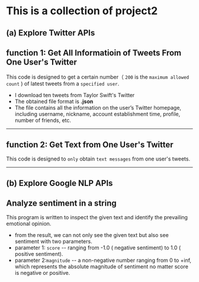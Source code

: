 # This is a collection of project2  

(a) Explore Twitter APIs  
----------------------------
## function 1: Get All Informatioin of Tweets From One User's Twitter  
This code is designed to get a certain number（ `200` is the `maximum allowed count` ) of latest tweets from a `specified user`.  
* I download ten tweets from Taylor Swift's Twitter  
* The obtained file format is **.json**  
* The file contains all the information on the user’s Twitter homepage, including username, nickname, account establishment time, profile, number of friends, etc.  
--------------------
## function 2: Get Text from One User's Twitter  
This code is designed to `only` obtain `text messages` from one user's tweets.  

--------------------
(b) Explore Google NLP APIs  
------------------------------
## Analyze sentiment in a string  
This program is written to inspect the given text and identify the prevailing emotional opinion.
* from the result, we can not only see the given text but also see sentiment with two parameters.
* parameter 1: `score` -- ranging from -1.0 ( negative sentiment) to 1.0 ( positive sentiment). 
* parameter 2:`magnitude` -- a non-negative number ranging from 0 to +inf, which represents the absolute magnitude of sentiment no matter score is negative or positive.
